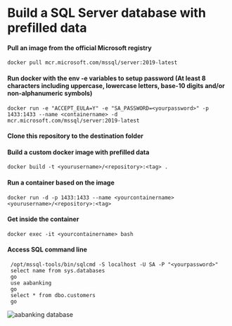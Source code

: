 # Build a SQL Server database with prefilled data

#### Pull an image from the official Microsoft registry 
```
docker pull mcr.microsoft.com/mssql/server:2019-latest
```

#### Run docker with the env -e variables to setup password (At least 8 characters including uppercase, lowercase letters, base-10 digits and/or non-alphanumeric symbols)
```
docker run -e "ACCEPT_EULA=Y" -e "SA_PASSWORD=<yourpassword>" -p 1433:1433 --name <containername> -d mcr.microsoft.com/mssql/server:2019-latest
```

#### Clone this repository to the destination folder

#### Build a custom docker image with prefilled data
```
docker build -t <yourusername>/<repository>:<tag> .
```

#### Run a container based on the image
```
docker run -d -p 1433:1433 --name <yourcontainername> <yourusername>/<repository>:<tag>
```

#### Get inside the container
```
docker exec -it <yourcontainername> bash
```

#### Access SQL command line
```
 /opt/mssql-tools/bin/sqlcmd -S localhost -U SA -P "<yourpassword>"
 select name from sys.databases
 go
 use aabanking
 go
 select * from dbo.customers
 go
```
![aabanking database](images/customers.png)


